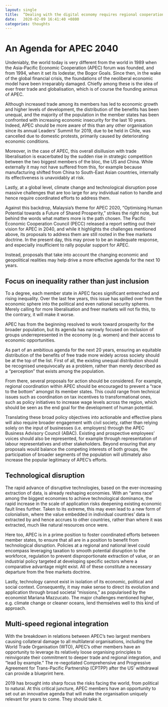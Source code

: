 ```yaml
---
layout: single
title:  “Dealing with the digital economy requires regional cooperation”
date:   2020-02-09 16:41:40 +0800
categories: thoughts
---
```


# An Agenda for APEC 2040

Undeniably, the world today is very different from the world in 1989 when the Asia-Pacific Economic Cooperation (APEC) forum was founded, and from 1994, when it set its lodestar, the Bogor Goals. Since then, in the wake of the global financial crisis, the foundations of the neoliberal economic model have been irreparably damaged. Chiefly among these is the idea of ever freer trade and globalisation, which is of course the founding animus of APEC. 

Although increased trade among its members has led to economic growth and higher levels of development, the distribution of the benefits has been unequal, and the majority of the population in the member states has been confronted with increasing economic insecurity for the last 10 years. Indeed, APEC should be more aware of this than any other organisation since its annual Leaders’ Summit for 2019, due to be held in Chile, was cancelled due to domestic protests, primarily caused by deteriorating economic conditions.

Moreover, in the case of APEC, this overall disillusion with trade liberalisation is exacerbated by the sudden rise in strategic competition between the two biggest members of the bloc, the US and China. While externally it may not have suffered from this, for example because manufacturing shifted from China to South-East Asian countries, internally its effectiveness is unavoidably at risk. 

Lastly, at a global level, climate change and technological disruption pose massive challenges that are too large for any individual nation to handle and hence require coordinated efforts to address them. 

Against this backdrop, Malaysia’s theme for APEC 2020, “Optimising Human Potential towards a Future of Shared Prosperity,” strikes the right note, but behind the words what matters more is the path chosen. The Pacific Economic Cooperation Council (PECC) released a report setting out their vision for APEC in 2040, and while it highlights the challenges mentioned above, its proposals to address them are still rooted in the free markets doctrine. In the present day, this may prove to be an inadequate response, and especially insufficient to rally popular support for APEC. 

Instead, proposals that take into account the changing economic and geopolitical realities may help drive a more effective agenda for the next 10 years. 

## Focus on inequality rather than just inclusion
To a degree, each member state in APEC faces significant entrenched and rising inequality. Over the last few years, this issue has spilled over from the economic sphere into the political and even national security spheres. Merely calling for more liberalisation and freer markets will not fix this, to the contrary, it will make it worse. 

APEC has from the beginning resolved to work toward prosperity for the broader population, but its agenda has narrowly focused on inclusion of groups underrepresented in the economy (e.g. women) and their access to economic opportunities. 

As part of an ambitious agenda for the next 20 years, ensuring an equitable distribution of the benefits of free trade more widely across society should be at the top of the list. First of all, the existing unequal distribution should be recognised unequivocally as a problem, rather than merely described as a “perception” that exists among the population.

From there, several proposals for action should be considered. For example, regional coordination within APEC should be encouraged to prevent a “race to the bottom” amongst its member states. This could range from technical issues such as coordination on tax incentives to transformational ones, such as policy initiatives to increase wage levels across the region, which should be seen as the end goal for the development of human potential.

Translating these broad policy objectives into actionable and effective plans will also require broader engagement with civil society, rather than relying solely on the input of businesses (i.e. employers) through the APEC Business Advisory Council (ABAC). Existing and prospective employees’ voices should also be represented, for example through representation of labour representatives and other stakeholders. Beyond ensuring that any proposals would balance the competing interests of both groups, the participation of broader segments of the population will ultimately also increase the popular legitimacy of APEC’s efforts.  

## Technological disruption

The rapid advance of disruptive technologies, based on the ever-increasing extraction of data, is already reshaping economies. With an “arms race” among the biggest economies to achieve technological dominance, the rapid increase in the scale of application risks deepening existing economic fault lines further. Taken to its extreme, this may even lead to a new form of colonialism, where the value embedded in individual countries’ data is extracted by and hence accrues to other countries, rather than where it was extracted, much like natural resources once were. 

Here too, APEC is in a prime position to foster coordinated efforts between member states, to ensure that all are in a position to benefit from technological disruption. Policies at a regional and national level could encompass leveraging taxation to smooth potential disruption to the workforce, regulation to prevent disproportionate extraction of value, or an industrial policy targeted at developing specific sectors where a comparative advantage might exist. All of these constitute a necessary departure from the free markets doctrine.

Lastly, technology cannot exist in isolation of its economic, political and social context. Consequently, it may make sense to direct its evolution and application through broad societal “missions,” as popularised by the economist Mariana Mazzucato. The major challenges mentioned higher, e.g. climate change or cleaner oceans, lend themselves well to this kind of approach. 

## Multi-speed regional integration

With the breakdown in relations between APEC’s two largest members causing collateral damage to all multilateral organisations, including the World Trade Organisation (WTO), APEC’s other members have an opportunity to leverage its relatively loose organising principles to reinvigorate their commitment to deeper trade and regional integration, and “lead by example.” The re-negotiated Comprehensive and Progressive Agreement for Trans-Pacific Partnership (CPTPP) after the US’ withdrawal can provide a blueprint here.

2019 has brought into sharp focus the risks facing the world, from political to natural. At this critical juncture, APEC members have an opportunity to set out an innovative agenda that will make the organisation uniquely relevant for years to come. They should take it. 
